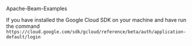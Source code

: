 Apache-Beam-Examples



If you have installed the Google Cloud SDK on your machine and have run the command ```https://cloud.google.com/sdk/gcloud/reference/beta/auth/application-default/login```



